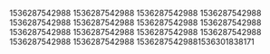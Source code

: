 1536287542988
1536287542988
1536287542988
1536287542988
1536287542988
1536287542988
1536287542988
1536287542988
1536287542988
1536287542988
1536287542988
1536287542988
1536287542988
1536287542988
15362875429881536301838171
